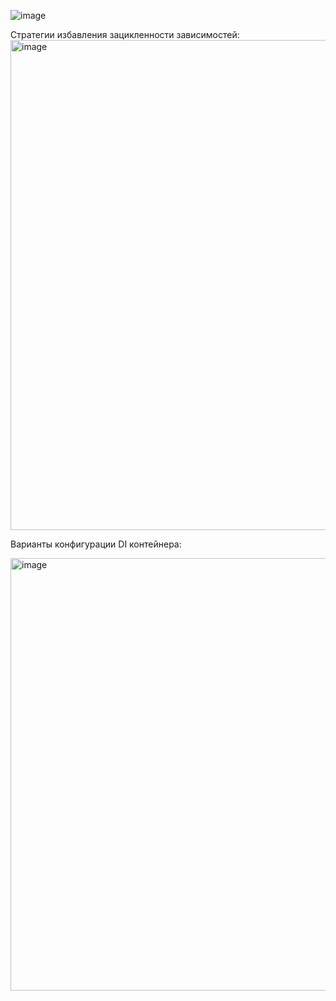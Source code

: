 ![image](https://github.com/mrdizlike/learn-dependency-injection/assets/37239052/2a6e757e-3920-472f-ad5c-bd9379fbc4e1)

Стратегии избавления зацикленности зависимостей:
<img width="784" alt="image" src="https://github.com/mrdizlike/learn-dependency-injection/assets/37239052/23ddf5c3-4325-405f-af5a-19e1c475ca13">

Варианты конфигурации DI контейнера:

<img width="692" alt="image" src="https://github.com/mrdizlike/learn-dependency-injection/assets/37239052/47169e19-66e1-486e-ac29-fe0239298bd0">

